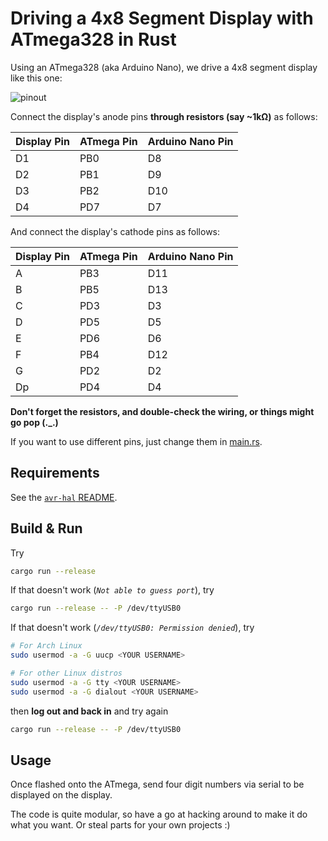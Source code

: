 # Driving a 4x8 Segment Display with ATmega328 in Rust

Using an ATmega328 (aka Arduino Nano), we drive a 4x8 segment display like this one:

![pinout](https://www.dotnetlovers.com/Images/4digit7segmentdisplay85202024001AM.jpg)

Connect the display's anode pins **through resistors (say ~1kΩ)** as follows:

| Display Pin | ATmega Pin | Arduino Nano Pin |
| ----------- | ---------- | ---------------- |
| D1          | PB0        | D8               |
| D2          | PB1        | D9               |
| D3          | PB2        | D10              |
| D4          | PD7        | D7               |

And connect the display's cathode pins as follows:

| Display Pin | ATmega Pin | Arduino Nano Pin |
| ----------- | ---------- | ---------------- |
| A           | PB3        | D11              |
| B           | PB5        | D13              |
| C           | PD3        | D3               |
| D           | PD5        | D5               |
| E           | PD6        | D6               |
| F           | PB4        | D12              |
| G           | PD2        | D2               |
| Dp          | PD4        | D4               |

**Don't forget the resistors, and double-check the wiring, or things might go pop (._.)**

If you want to use different pins, just change them in [main.rs](/src/main.rs).

## Requirements

See the [`avr-hal` README](https://github.com/Rahix/avr-hal?tab=readme-ov-file#quickstart).

## Build & Run

Try

```sh
cargo run --release
```

If that doesn't work (*`Not able to guess port`*), try

```sh
cargo run --release -- -P /dev/ttyUSB0
```

If that doesn't work (*`/dev/ttyUSB0: Permission denied`*), try

```sh
# For Arch Linux
sudo usermod -a -G uucp <YOUR USERNAME>

# For other Linux distros
sudo usermod -a -G tty <YOUR USERNAME>
sudo usermod -a -G dialout <YOUR USERNAME>
```

then **log out and back in** and try again

```sh
cargo run --release -- -P /dev/ttyUSB0
```

## Usage

Once flashed onto the ATmega, send four digit numbers via serial to be displayed on the display.

The code is quite modular, so have a go at hacking around to make it do what you want. Or steal parts for your own projects :)